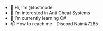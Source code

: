 - 👋 Hi, I’m @lostmode
- 👀 I’m interested in Anti Cheat Systems
- 🌱 I’m currently learning C#
- 📫 How to reach me - Discord Naim#7285
